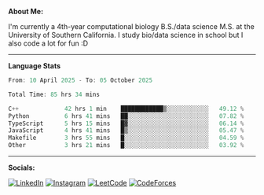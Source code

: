 **About Me:**

I'm currently a 4th-year computational biology B.S./data science M.S. at the University of Southern California. I study bio/data science in school but I also code a lot for fun :D

-------

**Language Stats**

<!--START_SECTION:waka-->

```c++
From: 10 April 2025 - To: 05 October 2025

Total Time: 85 hrs 34 mins

C++             42 hrs 1 min    ████████████▒░░░░░░░░░░░░   49.12 %
Python          6 hrs 41 mins   ██░░░░░░░░░░░░░░░░░░░░░░░   07.82 %
TypeScript      5 hrs 15 mins   █▓░░░░░░░░░░░░░░░░░░░░░░░   06.14 %
JavaScript      4 hrs 41 mins   █▒░░░░░░░░░░░░░░░░░░░░░░░   05.47 %
Makefile        3 hrs 55 mins   █░░░░░░░░░░░░░░░░░░░░░░░░   04.59 %
Other           3 hrs 21 mins   █░░░░░░░░░░░░░░░░░░░░░░░░   03.92 %
```

<!--END_SECTION:waka-->

-------

**Socials:**

[![LinkedIn](https://img.shields.io/badge/LinkedIn-0077B5?style=for-the-badge&logo=linkedin&logoColor=white)](https://www.linkedin.com/in/alxyzhang/)
[![Instagram](https://img.shields.io/badge/Instagram-E4405F?style=for-the-badge&logo=instagram&logoColor=white)](https://www.instagram.com/zhanga.virus/)
[![LeetCode](https://img.shields.io/badge/-LeetCode-FFA116?style=for-the-badge&logo=LeetCode&logoColor=black)](https://leetcode.com/cppshooter/)
[![CodeForces](https://img.shields.io/badge/Codeforces-445f9d?style=for-the-badge&logo=Codeforces&logoColor=white)](https://codeforces.com/profile/alyzha)